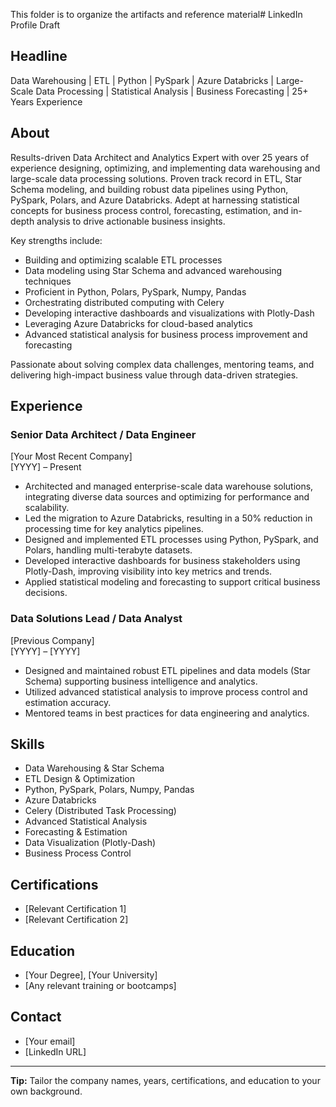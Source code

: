 This folder is to organize the artifacts and reference material# LinkedIn Profile Draft

## Headline
Data Warehousing | ETL | Python | PySpark | Azure Databricks | Large-Scale Data Processing | Statistical Analysis | Business Forecasting | 25+ Years Experience

## About
Results-driven Data Architect and Analytics Expert with over 25 years of experience designing, optimizing, and implementing data warehousing and large-scale data processing solutions. Proven track record in ETL, Star Schema modeling, and building robust data pipelines using Python, PySpark, Polars, and Azure Databricks. Adept at harnessing statistical concepts for business process control, forecasting, estimation, and in-depth analysis to drive actionable business insights.

Key strengths include:
- Building and optimizing scalable ETL processes
- Data modeling using Star Schema and advanced warehousing techniques
- Proficient in Python, Polars, PySpark, Numpy, Pandas
- Orchestrating distributed computing with Celery
- Developing interactive dashboards and visualizations with Plotly-Dash
- Leveraging Azure Databricks for cloud-based analytics
- Advanced statistical analysis for business process improvement and forecasting

Passionate about solving complex data challenges, mentoring teams, and delivering high-impact business value through data-driven strategies.

## Experience
### Senior Data Architect / Data Engineer
[Your Most Recent Company]  
[YYYY] – Present  
- Architected and managed enterprise-scale data warehouse solutions, integrating diverse data sources and optimizing for performance and scalability.
- Led the migration to Azure Databricks, resulting in a 50% reduction in processing time for key analytics pipelines.
- Designed and implemented ETL processes using Python, PySpark, and Polars, handling multi-terabyte datasets.
- Developed interactive dashboards for business stakeholders using Plotly-Dash, improving visibility into key metrics and trends.
- Applied statistical modeling and forecasting to support critical business decisions.

### Data Solutions Lead / Data Analyst
[Previous Company]  
[YYYY] – [YYYY]  
- Designed and maintained robust ETL pipelines and data models (Star Schema) supporting business intelligence and analytics.
- Utilized advanced statistical analysis to improve process control and estimation accuracy.
- Mentored teams in best practices for data engineering and analytics.

## Skills
- Data Warehousing & Star Schema
- ETL Design & Optimization
- Python, PySpark, Polars, Numpy, Pandas
- Azure Databricks
- Celery (Distributed Task Processing)
- Advanced Statistical Analysis
- Forecasting & Estimation
- Data Visualization (Plotly-Dash)
- Business Process Control

## Certifications
- [Relevant Certification 1]
- [Relevant Certification 2]

## Education
- [Your Degree], [Your University]
- [Any relevant training or bootcamps]

## Contact
- [Your email]
- [LinkedIn URL]

---

**Tip:** Tailor the company names, years, certifications, and education to your own background.

